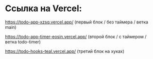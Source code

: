 # Ссылка на Vercel:
https://todo-app-xzsq.vercel.app/ (первый блок / без таймера / ветка main)

https://todo-app-timer-eosin.vercel.app/ (второй блок / с таймером / ветка todo-timer)

https://todo-hooks-teal.vercel.app/ (третий блок на хуках)
